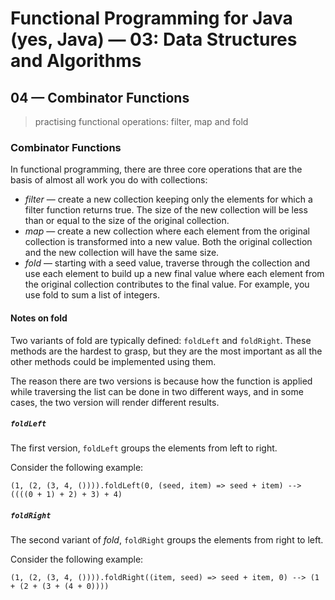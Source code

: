 # Functional Programming for Java (yes, Java) &mdash; 03: Data Structures and Algorithms
## 04 &mdash; Combinator Functions
> practising functional operations: filter, map and fold

### Combinator Functions

In functional programming, there are three core operations that are the basis of almost all work you do with collections:

+ *filter* &mdash; create a new collection keeping only the elements for which a filter function returns true. The size of the new collection will be less than or equal to the size of the original collection.
+ *map* &mdash; create a new collection where each element from the original collection is transformed into a new value. Both the original collection and the new collection will have the same size.
+ *fold* &mdash; starting with a seed value, traverse through the collection and use each element to build up a new final value where each element from the original collection contributes to the final value. For example, you use fold to sum a list of integers.

#### Notes on fold

Two variants of fold are typically defined: `foldLeft` and `foldRight`. These methods are the hardest to grasp, but they are the most important as all the other methods could be implemented using them.

The reason there are two versions is because how the function is applied while traversing the list can be done in two different ways, and in some cases, the two version will render different results.

##### `foldLeft`
The first version, `foldLeft` groups the elements from left to right.

Consider the following example:
```
(1, (2, (3, 4, ()))).foldLeft(0, (seed, item) => seed + item) --> ((((0 + 1) + 2) + 3) + 4)
```

##### `foldRight`
The second variant of *fold*, `foldRight` groups the elements from right to left.

Consider the following example:
```
(1, (2, (3, 4, ()))).foldRight((item, seed) => seed + item, 0) --> (1 + (2 + (3 + (4 + 0))))
```
